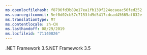 ```yaml
---
ms.openlocfilehash: f8796fd3b89e17ea1fb139f224ecaeac56fed252
ms.sourcegitcommit: 5ef0d02cb57c7153fd9d5417cdcad45665af832e
ms.translationtype: MT
ms.contentlocale: zh-CN
ms.lasthandoff: 08/29/2019
ms.locfileid: "71140026"
---
```

 <span data-ttu-id="41954-101">.NET Framework 3.5</span><span class="sxs-lookup"><span data-stu-id="41954-101">.NET Framework 3.5</span></span> 
